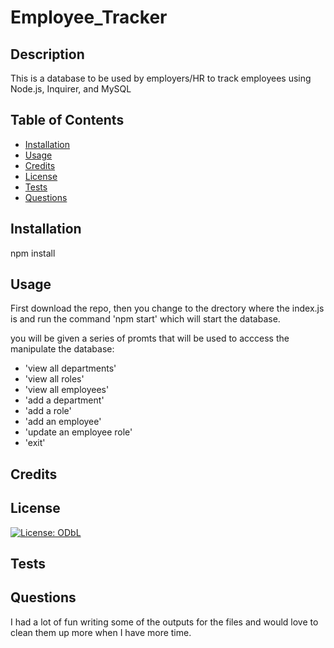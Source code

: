 # Employee_Tracker

## Description
    
This is a database to be used by employers/HR to track employees using Node.js, Inquirer, and MySQL
    
## Table of Contents
    
* [Installation](#installation)
* [Usage](#usage)
* [Credits](#credits)
* [License](#license)
* [Tests](#tests)
* [Questions](#questions)
    
## Installation
    
npm install
    
## Usage
    
First download the repo, then you change to the drectory where the index.js is and run the command 'npm start' which will start the database.

you will be given a series of promts that will be used to acccess the manipulate the database:

- 'view all departments'
- 'view all roles'
- 'view all employees'
- 'add a department'
- 'add a role' 
- 'add an employee' 
- 'update an employee role'
- 'exit'
    
## Credits
    

    
## License
    
[![License: ODbL](https://img.shields.io/badge/License-PDDL-brightgreen.svg)](https://opendatacommons.org/licenses/pddl/)
    
## Tests
    

    
## Questions
I had a lot of fun writing some of the outputs for the files and would love to clean them up more when I have more time.    
